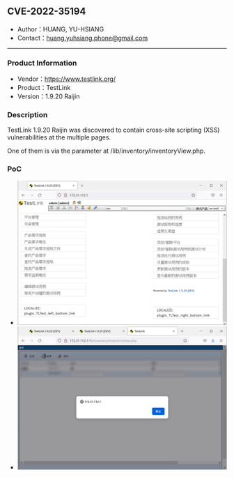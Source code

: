 ## CVE-2022-35194

- Author：HUANG, YU-HSIANG
- Contact：huang.yuhsiang.phone@gmail.com

---

### Product Information

- Vendor：https://www.testlink.org/
- Product：TestLink
- Version：1.9.20 Raijin

### Description

TestLink 1.9.20 Raijin was discovered to contain cross-site scripting (XSS) vulnerabilities at the multiple pages.

One of them is via the parameter at /lib/inventory/inventoryView.php.

### PoC

- ![](./images/version.png)
- ![](./images/1.png)